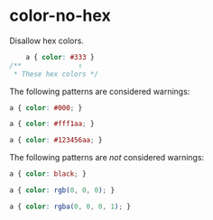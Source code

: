 # color-no-hex

Disallow hex colors.

```css
    a { color: #333 }
/**              ↑
 * These hex colors */
```

The following patterns are considered warnings:

```css
a { color: #000; }
```

```css
a { color: #fff1aa; }
```

```css
a { color: #123456aa; }
```

The following patterns are *not* considered warnings:


```css
a { color: black; }
```

```css
a { color: rgb(0, 0, 0); }
```

```css
a { color: rgba(0, 0, 0, 1); }
```
